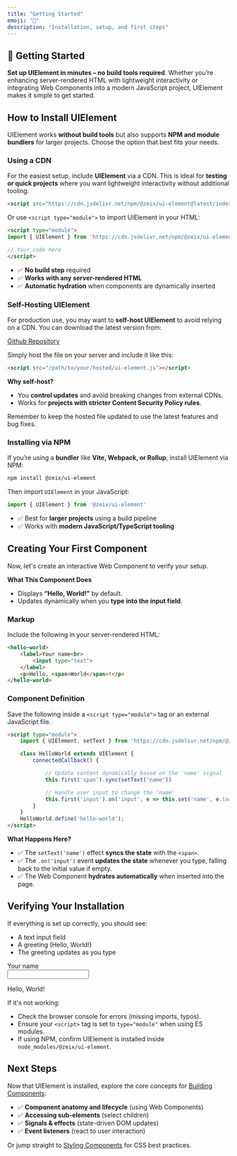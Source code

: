 ```yaml
---
title: "Getting Started"
emoji: "🚀"
description: "Installation, setup, and first steps"
---
```


<section class="hero">

# 🚀 Getting Started

<p class="lead"><strong>Set up UIElement in minutes – no build tools required</strong>. Whether you’re enhancing server-rendered HTML with lightweight interactivity or integrating Web Components into a modern JavaScript project, UIElement makes it simple to get started.</p>
</section>

<section>

## How to Install UIElement

UIElement works **without build tools** but also supports **NPM and module bundlers** for larger projects. Choose the option that best fits your needs.

### Using a CDN

For the easiest setup, include <strong>UIElement</strong> via a CDN. This is ideal for **testing or quick projects** where you want lightweight interactivity without additional tooling.

```html
<script src="https://cdn.jsdelivr.net/npm/@zeix/ui-element@latest/index.js"></script>
```

Or use `<script type="module">` to import UIElement in your HTML:

```html
<script type="module">
import { UIElement } from 'https://cdn.jsdelivr.net/npm/@zeix/ui-element@latest/index.js'

// Your code here
</script>
```

* ✅ **No build step** required
* ✅ **Works with any server-rendered HTML**
* ✅ **Automatic hydration** when components are dynamically inserted

</section>

<section>

### Self-Hosting UIElement

For production use, you may want to **self-host UIElement** to avoid relying on a CDN. You can download the latest version from:

<a href="https://github.com/zeixcom/ui-element/blob/main/index.js" target="_blank">Github Repository</a>

Simply host the file on your server and include it like this:

```html
<script src="/path/to/your/hosted/ui-element.js"></script>
```

**Why self-host?**

* You **control updates** and avoid breaking changes from external CDNs.
* Works for **projects with stricter Content Security Policy rules**.

Remember to keep the hosted file updated to use the latest features and bug fixes.

</section>

<section>

### Installing via NPM

If you’re using a **bundler** like **Vite, Webpack, or Rollup**, install UIElement via NPM:

```bash
npm install @zeix/ui-element
```

Then import `UIElement` in your JavaScript:

```js
import { UIElement } from '@zeix/ui-element'
```

* ✅ Best for **larger projects** using a build pipeline
* ✅ Works with **modern JavaScript/TypeScript tooling**

</section>

<section>

## Creating Your First Component

Now, let's create an interactive Web Component to verify your setup.

**What This Component Does**

* Displays **“Hello, World!”** by default.
* Updates dynamically when you **type into the input field**.

### Markup

Include the following in your server-rendered HTML:

```html
<hello-world>
	<label>Your name<br>
		<input type="text">
	</label>
	<p>Hello, <span>World</span>!</p>
</hello-world>
```

### Component Definition

Save the following inside a `<script type="module">` tag or an external JavaScript file.

```html
<script type="module">
	import { UIElement, setText } from 'https://cdn.jsdelivr.net/npm/@zeix/ui-element@latest/index.js'

	class HelloWorld extends UIElement {
		connectedCallback() {

			// Update content dynamically based on the 'name' signal
			this.first('span').sync(setText('name'))

			// Handle user input to change the 'name'
			this.first('input').on('input', e => this.set('name', e.target.value || undefined))
		}
	}
	HelloWorld.define('hello-world');
</script>
```

**What Happens Here?**

* ✅ The `setText('name')` effect **syncs the state** with the `<span>`.
* ✅ The `.on('input')` event **updates the state** whenever you type, falling back to the initial value if empty.
* ✅ The Web Component **hydrates automatically** when inserted into the page.

</section>

<section>

## Verifying Your Installation

If everything is set up correctly, you should see:

* A text input field
* A greeting (Hello, World!)
* The greeting updates as you type

<component-demo>
<div class="preview">
<hello-world>
<template shadowrootmode="open">
<label>Your name<br>
<input type="text">
</label>
<p>Hello, <span>World</span>!</p>
</template>
</hello-world>
</div>
</component-demo>

If it's not working:

* Check the browser console for errors (missing imports, typos).
* Ensure your `<script>` tag is set to `type="module"` when using ES modules.
* If using NPM, confirm UIElement is installed inside `node_modules/@zeix/ui-element`.

</section>

<section>

## Next Steps

Now that UIElement is installed, explore the core concepts for [Building Components](building-components.html):

* ✅ **Component anatomy and lifecycle** (using Web Components)
* ✅ **Accessing sub-elements** (select children)
* ✅ **Signals & effects** (state-driven DOM updates)
* ✅ **Event listeners** (react to user interaction)

Or jump straight to [Styling Components](styling-components.html) for CSS best practices.

</section>